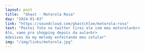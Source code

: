 ```yaml
---
layout: post
title:  "Ghast - Motorola Rosa"
day: "2024-01-03"
link: "https://soundcloud.com/ghastchloe/motorola-rosa"
text: "Postei foto no twitter tirei ele com meu motorola<br>
Alo, vamo pro shopping depois da aula<br>
Adesivos da my melody enfeitando meu celular"
img: "/img/links/motorola.jpg"
---
```

